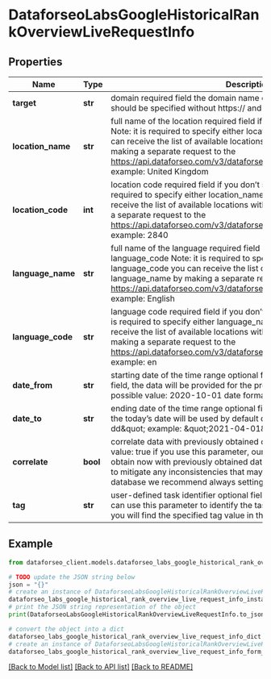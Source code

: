 # DataforseoLabsGoogleHistoricalRankOverviewLiveRequestInfo


## Properties

Name | Type | Description | Notes
------------ | ------------- | ------------- | -------------
**target** | **str** | domain required field the domain name of the target website the domain should be specified without https:// and www. | [optional] 
**location_name** | **str** | full name of the location required field if you don’t specify location_code Note: it is required to specify either location_name or location_code you can receive the list of available locations with their location_name by making a separate request to the https://api.dataforseo.com/v3/dataforseo_labs/locations_and_languages example: United Kingdom | [optional] 
**location_code** | **int** | location code required field if you don’t specify location_name Note: it is required to specify either location_name or location_code you can receive the list of available locations with their location_code by making a separate request to the https://api.dataforseo.com/v3/dataforseo_labs/locations_and_languages example: 2840 | [optional] 
**language_name** | **str** | full name of the language required field if you don’t specify language_code Note: it is required to specify either language_name or language_code you can receive the list of available locations with their language_name by making a separate request to the https://api.dataforseo.com/v3/dataforseo_labs/locations_and_languages example: English | [optional] 
**language_code** | **str** | language code required field if you don’t specify language_name Note: it is required to specify either language_name or language_code you can receive the list of available locations with their language_code by making a separate request to the https://api.dataforseo.com/v3/dataforseo_labs/locations_and_languages example: en | [optional] 
**date_from** | **str** | starting date of the time range optional field if you don’t specify this field, the data will be provided for the previous 6 months minimal possible value: 2020-10-01 date format: \&quot;yyyy-mm-dd\&quot; | [optional] 
**date_to** | **str** | ending date of the time range optional field if you don’t specify this field, the today’s date will be used by default date format: \&quot;yyyy-mm-dd\&quot; example: \&quot;2021-04-01\&quot; | [optional] 
**correlate** | **bool** | correlate data with previously obtained datasets optional field default value: true if you use this parameter, our system will correlate data you obtain now with previously obtained datasets this parameter is intended to mitigate any inconsistencies that may result from changes to our database we recommend always setting correlate to true | [optional] 
**tag** | **str** | user-defined task identifier optional field the character limit is 255 you can use this parameter to identify the task and match it with the result you will find the specified tag value in the data object of the response | [optional] 

## Example

```python
from dataforseo_client.models.dataforseo_labs_google_historical_rank_overview_live_request_info import DataforseoLabsGoogleHistoricalRankOverviewLiveRequestInfo

# TODO update the JSON string below
json = "{}"
# create an instance of DataforseoLabsGoogleHistoricalRankOverviewLiveRequestInfo from a JSON string
dataforseo_labs_google_historical_rank_overview_live_request_info_instance = DataforseoLabsGoogleHistoricalRankOverviewLiveRequestInfo.from_json(json)
# print the JSON string representation of the object
print(DataforseoLabsGoogleHistoricalRankOverviewLiveRequestInfo.to_json())

# convert the object into a dict
dataforseo_labs_google_historical_rank_overview_live_request_info_dict = dataforseo_labs_google_historical_rank_overview_live_request_info_instance.to_dict()
# create an instance of DataforseoLabsGoogleHistoricalRankOverviewLiveRequestInfo from a dict
dataforseo_labs_google_historical_rank_overview_live_request_info_form_dict = dataforseo_labs_google_historical_rank_overview_live_request_info.from_dict(dataforseo_labs_google_historical_rank_overview_live_request_info_dict)
```
[[Back to Model list]](../README.md#documentation-for-models) [[Back to API list]](../README.md#documentation-for-api-endpoints) [[Back to README]](../README.md)


